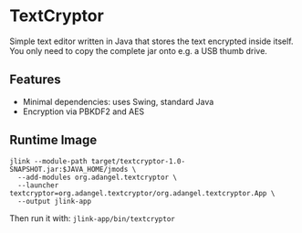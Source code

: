 # TextCryptor

Simple text editor written in Java that
stores the text encrypted inside itself.
You only need to copy the complete jar onto
e.g. a USB thumb drive.

## Features

*   Minimal dependencies: uses Swing, standard Java
*   Encryption via PBKDF2 and AES

## Runtime Image

    jlink --module-path target/textcryptor-1.0-SNAPSHOT.jar:$JAVA_HOME/jmods \
      --add-modules org.adangel.textcryptor \
      --launcher textcryptor=org.adangel.textcryptor/org.adangel.textcryptor.App \
      --output jlink-app

Then run it with: `jlink-app/bin/textcryptor`

